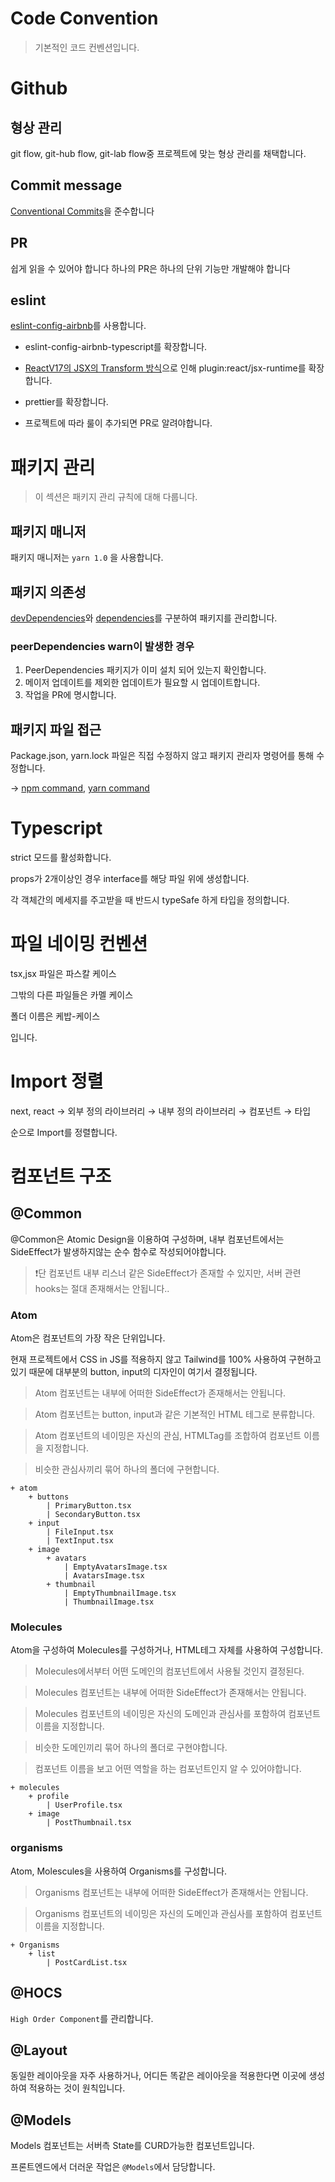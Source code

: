 # Code Convention

> 기본적인 코드 컨벤션입니다.

# Github

## 형상 관리

git flow, git-hub flow, git-lab flow중 프로젝트에 맞는 형상 관리를 채택합니다.

## Commit message

[Conventional Commits](https://www.conventionalcommits.org/ko/v1.0.0-beta.4/)을 준수합니다

## PR

쉽게 읽을 수 있어야 합니다
하나의 PR은 하나의 단위 기능만 개발해야 합니다

## eslint

[eslint-config-airbnb](https://github.com/apple77y/javascript/tree/master/react)를 사용합니다.

- eslint-config-airbnb-typescript를 확장합니다.

- [ReactV17의 JSX의 Transform 방식](https://reactjs.org/blog/2020/09/22/introducing-the-new-jsx-transform.html)으로 인해 plugin:react/jsx-runtime를 확장합니다.

- prettier를 확장합니다.

- 프로젝트에 따라 룰이 추가되면 PR로 알려야합니다.

# 패키지 관리

> 이 섹션은 패키지 관리 규칙에 대해 다룹니다.

## 패키지 매니저

패키지 매니저는 `yarn 1.0` 을 사용합니다.

## 패키지 의존성

[devDependencies](https://docs.npmjs.com/cli/v8/configuring-npm/package-json#devdependencies)와 [dependencies](https://docs.npmjs.com/cli/v8/configuring-npm/package-json#dependencies)를 구분하여 패키지를 관리합니다.

### peerDependencies warn이 발생한 경우

1. PeerDependencies 패키지가 이미 설치 되어 있는지 확인합니다.
2. 메이저 업데이트를 제외한 업데이트가 필요할 시 업데이트합니다.
3. 작업을 PR에 명시합니다.

## 패키지 파일 접근

Package.json, yarn.lock 파일은 직접 수정하지 않고 패키지 관리자 명령어를 통해 수정합니다.

→ [npm command](https://docs.npmjs.com/cli/v8/commands), [yarn command](https://classic.yarnpkg.com/en/docs/cli/)

# Typescript

strict 모드를 활성화합니다.

props가 2개이상인 경우 interface를 해당 파일 위에 생성합니다.

각 객체간의 메세지를 주고받을 때 반드시 typeSafe 하게 타입을 정의합니다.

# 파일 네이밍 컨벤션

tsx,jsx 파일은 파스칼 케이스

그밖의 다른 파일들은 카멜 케이스

폴더 이름은 케밥-케이스

입니다.

# Import 정렬

next, react → 외부 정의 라이브러리 → 내부 정의 라이브러리 → 컴포넌트 → 타입

순으로 Import를 정렬합니다.

# 컴포넌트 구조

## @Common

@Common은 Atomic Design을 이용하여 구성하며, 내부 컴포넌트에서는 SideEffect가 발생하지않는 순수 함수로 작성되어야합니다.

> ❗단 컴포넌트 내부 리스너 같은 SideEffect가 존재할 수 있지만, 서버 관련 hooks는 절대 존재해서는 안됩니다..

### Atom

Atom은 컴포넌트의 가장 작은 단위입니다.

현재 프로젝트에서 CSS in JS를 적용하지 않고 Tailwind를 100% 사용하여 구현하고 있기 때문에 대부분의 button, input의 디자인이 여기서 결정됩니다.

> Atom 컴포넌트는 내부에 어떠한 SideEffect가 존재해서는 안됩니다.

> Atom 컴포넌트는 button, input과 같은 기본적인 HTML 테그로 분류합니다.

> Atom 컴포넌트의 네이밍은 자신의 관심, HTMLTag를 조합하여 컴포넌트 이름을 지정합니다.

> 비슷한 관심사끼리 묶어 하나의 폴더에 구현합니다.

```
+ atom
	+ buttons
		| PrimaryButton.tsx
		| SecondaryButton.tsx
	+ input
		| FileInput.tsx
		| TextInput.tsx
	+ image
		+ avatars
			| EmptyAvatarsImage.tsx
			| AvatarsImage.tsx
		+ thumbnail
			| EmptyThumbnailImage.tsx
			| ThumbnailImage.tsx
```

### Molecules

Atom을 구성하여 Molecules를 구성하거나, HTML테그 자체를 사용하여 구성합니다.

> Molecules에서부터 어떤 도메인의 컴포넌트에서 사용될 것인지 결정된다.

> Molecules 컴포넌트는 내부에 어떠한 SideEffect가 존재해서는 안됩니다.

> Molecules 컴포넌트의 네이밍은 자신의 도메인과 관심사를 포함하여 컴포넌트 이름을 지정합니다.

> 비슷한 도메인끼리 묶어 하나의 폴더로 구현야합니다.

> 컴포넌트 이름을 보고 어떤 역할을 하는 컴포넌트인지 알 수 있어야합니다.

```
+ molecules
	+ profile
		| UserProfile.tsx
	+ image
		| PostThumbnail.tsx
```

### organisms

Atom, Molescules을 사용하여 Organisms를 구성합니다.

> Organisms 컴포넌트는 내부에 어떠한 SideEffect가 존재해서는 안됩니다.

> Organisms 컴포넌트의 네이밍은 자신의 도메인과 관심사를 포함하여 컴포넌트 이름을 지정합니다.

```
+ Organisms
	+ list
		| PostCardList.tsx
```

## @HOCS

`High Order Component`를 관리합니다.

## @Layout

동일한 레이아웃을 자주 사용하거나, 어디든 똑같은 레이아웃을 적용한다면 이곳에 생성하여 적용하는 것이 원칙입니다.

## @Models

Models 컴포넌트는 서버측 State를 CURD가능한 컴포넌트입니다.

프론트엔드에서 더러운 작업은 `@Models`에서 담당합니다.
